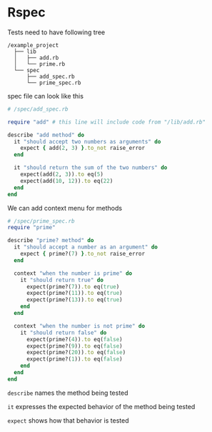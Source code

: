 # Rspec

Tests need to have following tree
```
/example_project
  ├── lib
  │   ├── add.rb
  │   └── prime.rb
  └── spec
      ├── add_spec.rb
      └── prime_spec.rb
```

spec file can look like this
```ruby
# /spec/add_spec.rb

require "add" # this line will include code from "/lib/add.rb"

describe "add method" do
  it "should accept two numbers as arguments" do
    expect { add(2, 3) }.to_not raise_error
  end

  it "should return the sum of the two numbers" do
    expect(add(2, 3)).to eq(5)
    expect(add(10, 12)).to eq(22)
  end
end
```


We can add context menu for methods

```ruby
# /spec/prime_spec.rb
require "prime"

describe "prime? method" do
  it "should accept a number as an argument" do
    expect { prime?(7) }.to_not raise_error
  end

  context "when the number is prime" do
    it "should return true" do
      expect(prime?(7)).to eq(true)
      expect(prime?(11)).to eq(true)
      expect(prime?(13)).to eq(true)
    end
  end

  context "when the number is not prime" do
    it "should return false" do
      expect(prime?(4)).to eq(false)
      expect(prime?(9)).to eq(false)
      expect(prime?(20)).to eq(false)
      expect(prime?(1)).to eq(false)
    end
  end
end
```


`describe` names the method being tested

`it` expresses the expected behavior of the method being tested

`expect` shows how that behavior is tested
